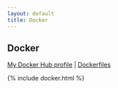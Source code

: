 ```yaml
---
layout: default
title: Docker
---
```


## Docker
[My Docker Hub profile](https://hub.docker.com/u/jekotia/) | [Dockerfiles](https://github.com/Jekotia/saturn/tree/master/Dockerfiles)

{% include docker.html %}

